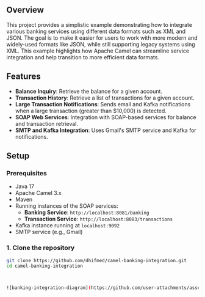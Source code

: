 ## Overview

This project provides a simplistic example demonstrating how to integrate various banking services using different data formats such as XML and JSON. The goal is to make it easier for users to work with more modern and widely-used formats like JSON, while still supporting legacy systems using XML. This example highlights how Apache Camel can streamline service integration and help transition to more efficient data formats.

## Features
- **Balance Inquiry**: Retrieve the balance for a given account.
- **Transaction History**: Retrieve a list of transactions for a given account.
- **Large Transaction Notifications**: Sends email and Kafka notifications when a large transaction (greater than $10,000) is detected.
- **SOAP Web Services**: Integration with SOAP-based services for balance and transaction retrieval.
- **SMTP and Kafka Integration**: Uses Gmail's SMTP service and Kafka for notifications.

## Setup

### Prerequisites
- Java 17
- Apache Camel 3.x
- Maven
- Running instances of the SOAP services:
  - **Banking Service**: `http://localhost:8081/banking`
  - **Transaction Service**: `http://localhost:8083/transactions`
- Kafka instance running at `localhost:9092`
- SMTP service (e.g., Gmail)

### 1. Clone the repository

```bash
git clone https://github.com/dhifmed/camel-banking-integration.git
cd camel-banking-integration



![banking-integration-diagram](https://github.com/user-attachments/assets/5af39021-b292-4a74-97ea-b0496bc65f8f)

